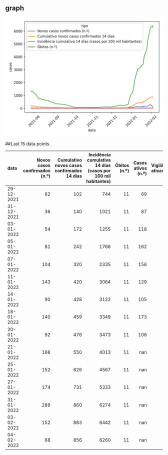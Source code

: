 ## graph

![](time-series.png)

##Last 15 data points.

| data       |   Novos casos confirmados (n.º) |   Cumulativo novos casos confirmados 14 dias |   Incidência cumulativa 14 dias (casos por 100 mil habitantes) |   Óbitos (n.º) |   Casos ativos (n.º) |   Vigilâncias ativas (n.º) |
|:-----------|--------------------------------:|---------------------------------------------:|---------------------------------------------------------------:|---------------:|---------------------:|---------------------------:|
| 29-12-2021 |                              62 |                                          102 |                                                            744 |             11 |                   69 |                        123 |
| 31-12-2021 |                              36 |                                          140 |                                                           1021 |             11 |                   87 |                        126 |
| 03-01-2022 |                              54 |                                          172 |                                                           1255 |             11 |                  118 |                        117 |
| 05-01-2022 |                              81 |                                          242 |                                                           1766 |             11 |                  162 |                        127 |
| 07-01-2022 |                             104 |                                          320 |                                                           2335 |             11 |                  156 |                         93 |
| 11-01-2022 |                             143 |                                          420 |                                                           3064 |             11 |                  129 |                         99 |
| 14-01-2022 |                              90 |                                          428 |                                                           3122 |             11 |                  105 |                         85 |
| 18-01-2022 |                             140 |                                          459 |                                                           3349 |             11 |                  173 |                        128 |
| 20-01-2022 |                              92 |                                          476 |                                                           3473 |             11 |                  108 |                        nan |
| 21-01-2022 |                             168 |                                          550 |                                                           4013 |             11 |                  nan |                        nan |
| 25-01-2022 |                             152 |                                          626 |                                                           4567 |             11 |                  nan |                        nan |
| 27-01-2022 |                             174 |                                          731 |                                                           5333 |             11 |                  nan |                        nan |
| 31-01-2022 |                             289 |                                          860 |                                                           6274 |             11 |                  nan |                        nan |
| 03-02-2022 |                             152 |                                          883 |                                                           6442 |             11 |                  nan |                        nan |
| 04-02-2022 |                              68 |                                          856 |                                                           6260 |             11 |                  nan |                        nan |